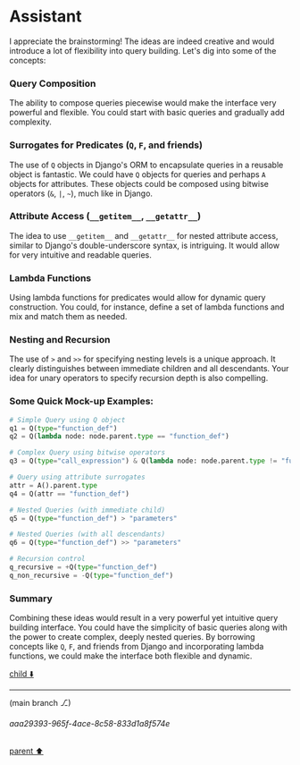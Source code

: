 # Assistant

I appreciate the brainstorming! The ideas are indeed creative and would introduce a lot of flexibility into query building. Let's dig into some of the concepts:

### Query Composition

The ability to compose queries piecewise would make the interface very powerful and flexible. You could start with basic queries and gradually add complexity.

### Surrogates for Predicates (`Q`, `F`, and friends)

The use of `Q` objects in Django's ORM to encapsulate queries in a reusable object is fantastic. We could have `Q` objects for queries and perhaps `A` objects for attributes. These objects could be composed using bitwise operators (`&`, `|`, `~`), much like in Django.

### Attribute Access (`__getitem__`, `__getattr__`)

The idea to use `__getitem__` and `__getattr__` for nested attribute access, similar to Django's double-underscore syntax, is intriguing. It would allow for very intuitive and readable queries.

### Lambda Functions

Using lambda functions for predicates would allow for dynamic query construction. You could, for instance, define a set of lambda functions and mix and match them as needed.

### Nesting and Recursion

The use of `>` and `>>` for specifying nesting levels is a unique approach. It clearly distinguishes between immediate children and all descendants. Your idea for unary operators to specify recursion depth is also compelling.

### Some Quick Mock-up Examples:

```python
# Simple Query using Q object
q1 = Q(type="function_def")
q2 = Q(lambda node: node.parent.type == "function_def")

# Complex Query using bitwise operators
q3 = Q(type="call_expression") & Q(lambda node: node.parent.type != "function_def")

# Query using attribute surrogates
attr = A().parent.type
q4 = Q(attr == "function_def")

# Nested Queries (with immediate child)
q5 = Q(type="function_def") > "parameters"

# Nested Queries (with all descendants)
q6 = Q(type="function_def") >> "parameters"

# Recursion control
q_recursive = +Q(type="function_def")
q_non_recursive = -Q(type="function_def")
```

### Summary

Combining these ideas would result in a very powerful yet intuitive query building interface. You could have the simplicity of basic queries along with the power to create complex, deeply nested queries. By borrowing concepts like `Q`, `F`, and friends from Django and incorporating lambda functions, we could make the interface both flexible and dynamic.

[child ⬇️](#aaa29393-965f-4ace-8c58-833d1a8f574e)

---

(main branch ⎇)
###### aaa29393-965f-4ace-8c58-833d1a8f574e
[parent ⬆️](#558bb42e-9050-4f0a-a14c-b525458b9df2)
